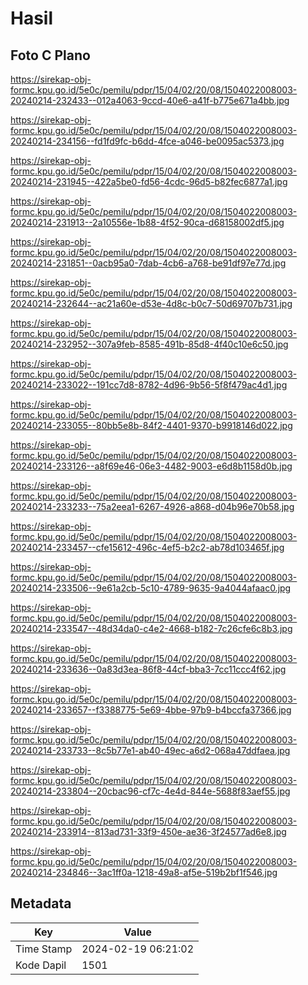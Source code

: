 # Hasil

## Foto C Plano

https://sirekap-obj-formc.kpu.go.id/5e0c/pemilu/pdpr/15/04/02/20/08/1504022008003-20240214-232433--012a4063-9ccd-40e6-a41f-b775e671a4bb.jpg

https://sirekap-obj-formc.kpu.go.id/5e0c/pemilu/pdpr/15/04/02/20/08/1504022008003-20240214-234156--fd1fd9fc-b6dd-4fce-a046-be0095ac5373.jpg

https://sirekap-obj-formc.kpu.go.id/5e0c/pemilu/pdpr/15/04/02/20/08/1504022008003-20240214-231945--422a5be0-fd56-4cdc-96d5-b82fec6877a1.jpg

https://sirekap-obj-formc.kpu.go.id/5e0c/pemilu/pdpr/15/04/02/20/08/1504022008003-20240214-231913--2a10556e-1b88-4f52-90ca-d68158002df5.jpg

https://sirekap-obj-formc.kpu.go.id/5e0c/pemilu/pdpr/15/04/02/20/08/1504022008003-20240214-231851--0acb95a0-7dab-4cb6-a768-be91df97e77d.jpg

https://sirekap-obj-formc.kpu.go.id/5e0c/pemilu/pdpr/15/04/02/20/08/1504022008003-20240214-232644--ac21a60e-d53e-4d8c-b0c7-50d69707b731.jpg

https://sirekap-obj-formc.kpu.go.id/5e0c/pemilu/pdpr/15/04/02/20/08/1504022008003-20240214-232952--307a9feb-8585-491b-85d8-4f40c10e6c50.jpg

https://sirekap-obj-formc.kpu.go.id/5e0c/pemilu/pdpr/15/04/02/20/08/1504022008003-20240214-233022--191cc7d8-8782-4d96-9b56-5f8f479ac4d1.jpg

https://sirekap-obj-formc.kpu.go.id/5e0c/pemilu/pdpr/15/04/02/20/08/1504022008003-20240214-233055--80bb5e8b-84f2-4401-9370-b9918146d022.jpg

https://sirekap-obj-formc.kpu.go.id/5e0c/pemilu/pdpr/15/04/02/20/08/1504022008003-20240214-233126--a8f69e46-06e3-4482-9003-e6d8b1158d0b.jpg

https://sirekap-obj-formc.kpu.go.id/5e0c/pemilu/pdpr/15/04/02/20/08/1504022008003-20240214-233233--75a2eea1-6267-4926-a868-d04b96e70b58.jpg

https://sirekap-obj-formc.kpu.go.id/5e0c/pemilu/pdpr/15/04/02/20/08/1504022008003-20240214-233457--cfe15612-496c-4ef5-b2c2-ab78d103465f.jpg

https://sirekap-obj-formc.kpu.go.id/5e0c/pemilu/pdpr/15/04/02/20/08/1504022008003-20240214-233506--9e61a2cb-5c10-4789-9635-9a4044afaac0.jpg

https://sirekap-obj-formc.kpu.go.id/5e0c/pemilu/pdpr/15/04/02/20/08/1504022008003-20240214-233547--48d34da0-c4e2-4668-b182-7c26cfe6c8b3.jpg

https://sirekap-obj-formc.kpu.go.id/5e0c/pemilu/pdpr/15/04/02/20/08/1504022008003-20240214-233636--0a83d3ea-86f8-44cf-bba3-7cc11ccc4f62.jpg

https://sirekap-obj-formc.kpu.go.id/5e0c/pemilu/pdpr/15/04/02/20/08/1504022008003-20240214-233657--f3388775-5e69-4bbe-97b9-b4bccfa37366.jpg

https://sirekap-obj-formc.kpu.go.id/5e0c/pemilu/pdpr/15/04/02/20/08/1504022008003-20240214-233733--8c5b77e1-ab40-49ec-a6d2-068a47ddfaea.jpg

https://sirekap-obj-formc.kpu.go.id/5e0c/pemilu/pdpr/15/04/02/20/08/1504022008003-20240214-233804--20cbac96-cf7c-4e4d-844e-5688f83aef55.jpg

https://sirekap-obj-formc.kpu.go.id/5e0c/pemilu/pdpr/15/04/02/20/08/1504022008003-20240214-233914--813ad731-33f9-450e-ae36-3f24577ad6e8.jpg

https://sirekap-obj-formc.kpu.go.id/5e0c/pemilu/pdpr/15/04/02/20/08/1504022008003-20240214-234846--3ac1ff0a-1218-49a8-af5e-519b2bf1f546.jpg


## Metadata

| Key        | Value               |
| ---------- | ------------------- |
| Time Stamp | 2024-02-19 06:21:02 |
| Kode Dapil | 1501                |




